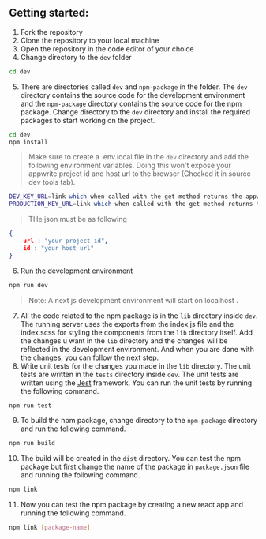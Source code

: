 ## Getting started: 
1. Fork the repository
2. Clone the repository to your local machine
3. Open the repository in the code editor of your choice
4. Change directory to the `dev` folder
```bash
cd dev
```
5. There are directories called `dev` and `npm-package` in the  folder. The `dev` directory contains the source code for the development environment and the `npm-package` directory contains the source code for the npm package. Change directory to the `dev` directory and install the required packages to start working on the 
project. 
```bash
cd dev
npm install
```
> Make sure to create a .env.local file in the `dev` directory and add the following environment variables. Doing this won't expose your appwrite project id and host url to the browser (Checked it in source dev tools tab). 
```bash
DEV_KEY_URL=link which when called with the get method returns the appwrite projectId and host URl
PRODUCTION_KEY_URL=link which when called with the get method returns the appwrite projectId and host URL but for production
```
>THe json must be as following
```json
{
    url : "your project id",
    id : "your host url"
}
```
6. Run the development environment
```bash
npm run dev
```
> Note: A next js development environment will start on localhost . 
7. All the code related to the npm package is in the `lib` directory inside `dev`. The running server uses the exports from the index.js file  and the index.scss for styling the components from the `lib` directory itself. Add the changes u want in the `lib` directory and the changes will be reflected in the development environment. And when you are done with the changes, you can follow the next step.
8. Write unit tests for the changes you made in the `lib` directory. The unit tests are written in the `tests` directory inside `dev`. The unit tests are written using the [Jest](https://jestjs.io/) framework. You can run the unit tests by running the following command.
```bash
npm run test
```
9. To build the npm package, change directory to the `npm-package` directory and run the following command.
```bash
npm run build
```
10. The build will be created in the `dist` directory. You can test the npm package but first change the name of the package in `package.json` file  and running the following command.
```bash
npm link  
``` 
11. Now you can test the npm package by creating a new react app and running the following command.
```bash
npm link [package-name]
```



